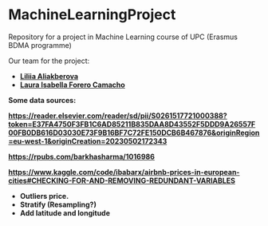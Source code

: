 # MachineLearningProject
Repository for a project in Machine Learning course of UPC (Erasmus BDMA programme)

Our team for the project:<br />
* <b>[Liliia Aliakberova](https://github.com/Liliia-Aliakberova)
* [Laura Isabella Forero Camacho](https://github.com/Lala341)

Some data sources:

https://reader.elsevier.com/reader/sd/pii/S0261517721000388?token=E37FA4750F3FB1C6AD85211B835DAA8D43552F5DDD9A26557F00FB0DB616D03030E73F9B16BF7C72FE150DCB6B467876&originRegion=eu-west-1&originCreation=20230502172343

https://rpubs.com/barkhasharma/1016986

https://www.kaggle.com/code/ibabarx/airbnb-prices-in-european-cities#CHECKING-FOR-AND-REMOVING-REDUNDANT-VARIABLES


- Outliers price.
- Stratify (Resampling?)
- Add latitude and longitude